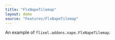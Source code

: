 ```yaml
---
title: "FlxNapeTilemap"
layout: demo
source: "Features/FlxNapeTilemap"
---
```


An example of `flixel.addons.nape.FlxNapeTilemap`.
